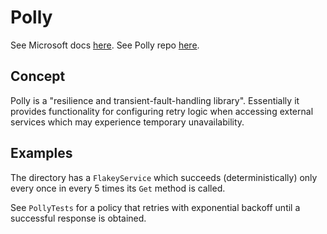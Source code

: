 # Polly 

See Microsoft docs [here](https://docs.microsoft.com/en-us/dotnet/architecture/microservices/implement-resilient-applications/implement-http-call-retries-exponential-backoff-polly).
See Polly repo [here](https://github.com/App-vNext/Polly).

## Concept

Polly is a "resilience and transient-fault-handling library".
Essentially it provides functionality for configuring retry logic when accessing external services which may experience temporary unavailability.

## Examples

The directory has a `FlakeyService` which succeeds (deterministically) only every once in every 5 times its `Get` method is called.

See `PollyTests` for a policy that retries with exponential backoff until a successful response is obtained.